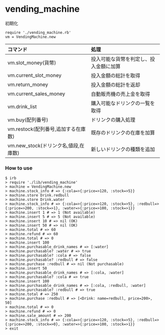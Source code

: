 # vending_machine

初期化

```
require './vending_machine.rb'
vm = VendingMachine.new
```

| コマンド                           | 処理                            |
|:----------------------------------|:-------------------------------|
|vm.slot_money(貨幣)                |投入可能な貨幣を判定し、投入金額に加算 |
|vm.current_slot_money             |投入金額の総計を取得                |
|vm.return_money                   |投入金額の総計を返却                |
|vm.current_sales_money            |自動販売機の売上金を取得             |
|vm.drink_list                     |購入可能なドリンクの一覧を取得        |
|vm.buy(配列番号)                   |ドリンクの購入処理                  |
|vm.restock(配列番号,追加する在庫数)  |既存のドリンクの在庫を加算            |
|vm.new_stock(ドリンク名,値段,在庫数) |新しいドリンクの種類を追加            |


### How to use

````
$ irb
> require './lib/vending_machine'
> machine = VendingMachine.new
> machine.stock_info # => {:cola=>{:price=>120, :stock=>5}}
> machine.store Drink.redbull
> machine.store Drink.water
> machine.stock_info # => {:cola=>{:price=>120, :stock=>5}, :redbull=>{:price=>200, :stock=>1}, :water=>{:price=>100, :stock=>1}}
> machine.insert 1 # => 1 (Not available)
> machine.insert 5 # => 5 (Not available)
> machine.insert 10 # => nil (OK)
> machine.insert 50 # => nil (OK)
> machine.total # => 60
> machine.refund # => 60
> machine.total # => 0
> machine.insert 100
> machine.purchasable_drink_names # => [:water]
> machine.purchasable? :water # => true
> machine.purchasable? :cola # => false
> machine.purchasable? :redbull # => false
> machine.purchase :redbull # => nil (Not purchasable)
> machine.insert 50
> machine.purchasable_drink_names # => [:cola, :water]
> machine.purchasable? :cola # => true
> machine.insert 100
> machine.purchasable_drink_names # => [:cola, :redbull, :water]
> machine.purchasable? :redbull # => true
> machine.total # => 250
> machine.purchase :redbull # => [<Drink: name=redbull, price=200>, 50]
> machine.total # => 0
> machine.refund # => 0
> machine.sale_amount # => 200
> machine.stock_info # => {:cola=>{:price=>120, :stock=>5}, :redbull=>{:price=>200, :stock=>0}, :water=>{:price=>100, :stock=>1}}
> exit
````
